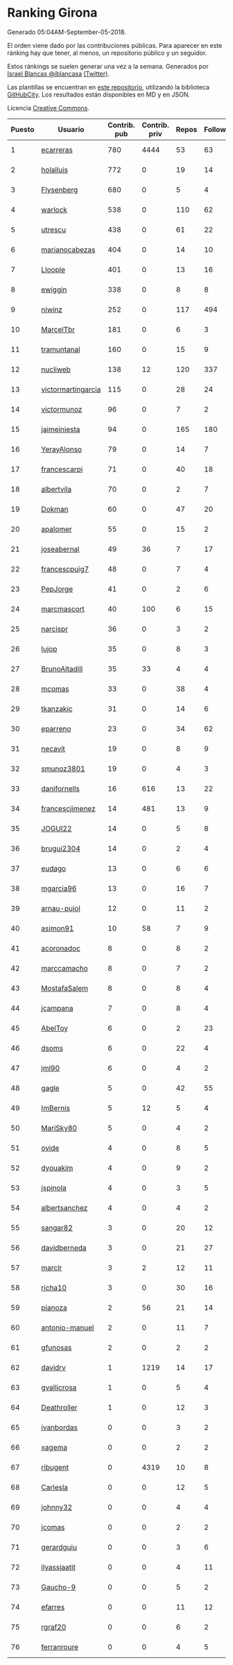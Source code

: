 # Ranking Girona

Generado 05:04AM-September-05-2018.

El orden viene dado por las contribuciones públicas. Para aparecer en este ránking hay que tener, al menos, un repositorio público y un seguidor.

Estos ránkings se suelen generar una vez a la semana. Generados por [Israel Blancas @iblancasa](https://github.com/iblancasa/) [(Twitter)](https://twitter.com/iblancasa).

Las plantillas se encuentran en [este repositorio](https://github.com/iblancasa/GH-Spanish-Ranking), utilizando la biblioteca [GitHubCity](https://github.com/iblancasa/GitHubCity). Los resultados están disponibles en MD y en JSON.

Licencia [Creative Commons](https://creativecommons.org/licenses/by/4.0/).

| Puesto   |  Usuario  | Contrib. pub | Contrib. priv |Repos| Followers | Desde |  Avatar  |
|----------|-----------|--------------|---------------|-----|-----------|-------|----------|
|1|[ecarreras](https://github.com/ecarreras)|780|4444|53|63|2010-06-02|![ecarreras]()|
|2|[holalluis](https://github.com/holalluis)|772|0|19|14|2011-09-27|![holalluis]()|
|3|[Flysenberg](https://github.com/Flysenberg)|680|0|5|4|2017-09-22|![Flysenberg]()|
|4|[warlock](https://github.com/warlock)|538|0|110|62|2010-02-03|![warlock]()|
|5|[utrescu](https://github.com/utrescu)|438|0|61|22|2012-07-20|![utrescu]()|
|6|[marianocabezas](https://github.com/marianocabezas)|404|0|14|10|2016-05-10|![marianocabezas]()|
|7|[Lloople](https://github.com/Lloople)|401|0|13|16|2013-10-11|![Lloople]()|
|8|[ewiggin](https://github.com/ewiggin)|338|0|8|8|2011-03-08|![ewiggin]()|
|9|[niwinz](https://github.com/niwinz)|252|0|117|494|2011-06-11|![niwinz]()|
|10|[MarcelTbr](https://github.com/MarcelTbr)|181|0|6|3|2016-11-18|![MarcelTbr]()|
|11|[tramuntanal](https://github.com/tramuntanal)|160|0|15|9|2010-02-08|![tramuntanal]()|
|12|[nucliweb](https://github.com/nucliweb)|138|12|120|337|2012-01-05|![nucliweb]()|
|13|[victormartingarcia](https://github.com/victormartingarcia)|115|0|28|24|2011-03-09|![victormartingarcia]()|
|14|[victormunoz](https://github.com/victormunoz)|96|0|7|2|2015-05-06|![victormunoz]()|
|15|[jaimeiniesta](https://github.com/jaimeiniesta)|94|0|165|180|2008-03-09|![jaimeiniesta]()|
|16|[YerayAlonso](https://github.com/YerayAlonso)|79|0|14|7|2012-05-29|![YerayAlonso]()|
|17|[francescarpi](https://github.com/francescarpi)|71|0|40|18|2010-05-26|![francescarpi]()|
|18|[albertvila](https://github.com/albertvila)|70|0|2|7|2011-03-24|![albertvila]()|
|19|[Dokman](https://github.com/Dokman)|60|0|47|20|2012-09-06|![Dokman]()|
|20|[apalomer](https://github.com/apalomer)|55|0|15|2|2016-05-09|![apalomer]()|
|21|[joseabernal](https://github.com/joseabernal)|49|36|7|17|2011-11-23|![joseabernal]()|
|22|[francescpuig7](https://github.com/francescpuig7)|48|0|7|4|2016-06-15|![francescpuig7]()|
|23|[PepJorge](https://github.com/PepJorge)|41|0|2|6|2013-03-08|![PepJorge]()|
|24|[marcmascort](https://github.com/marcmascort)|40|100|6|15|2013-02-14|![marcmascort]()|
|25|[narcispr](https://github.com/narcispr)|36|0|3|2|2011-05-19|![narcispr]()|
|26|[lujop](https://github.com/lujop)|35|0|8|3|2011-07-16|![lujop]()|
|27|[BrunoAltadill](https://github.com/BrunoAltadill)|35|33|4|4|2015-12-29|![BrunoAltadill]()|
|28|[mcomas](https://github.com/mcomas)|33|0|38|4|2013-05-15|![mcomas]()|
|29|[tkanzakic](https://github.com/tkanzakic)|31|0|14|6|2011-06-29|![tkanzakic]()|
|30|[eparreno](https://github.com/eparreno)|23|0|34|62|2008-03-13|![eparreno]()|
|31|[necavit](https://github.com/necavit)|19|0|8|9|2013-11-12|![necavit]()|
|32|[smunoz3801](https://github.com/smunoz3801)|19|0|4|3|2014-03-09|![smunoz3801]()|
|33|[danifornells](https://github.com/danifornells)|16|616|13|22|2012-12-03|![danifornells]()|
|34|[francescjimenez](https://github.com/francescjimenez)|14|481|13|9|2012-05-30|![francescjimenez]()|
|35|[JOGUI22](https://github.com/JOGUI22)|14|0|5|8|2013-09-30|![JOGUI22]()|
|36|[brugui2304](https://github.com/brugui2304)|14|0|2|4|2015-09-07|![brugui2304]()|
|37|[eudago](https://github.com/eudago)|13|0|6|6|2011-05-25|![eudago]()|
|38|[mgarcia96](https://github.com/mgarcia96)|13|0|16|7|2014-02-01|![mgarcia96]()|
|39|[arnau-pujol](https://github.com/arnau-pujol)|12|0|11|2|2016-08-28|![arnau-pujol]()|
|40|[asimon91](https://github.com/asimon91)|10|58|7|9|2015-07-06|![asimon91]()|
|41|[acoronadoc](https://github.com/acoronadoc)|8|0|8|2|2011-06-01|![acoronadoc]()|
|42|[marccamacho](https://github.com/marccamacho)|8|0|7|2|2014-04-24|![marccamacho]()|
|43|[MostafaSalem](https://github.com/MostafaSalem)|8|0|8|4|2016-05-03|![MostafaSalem]()|
|44|[jcampana](https://github.com/jcampana)|7|0|8|4|2012-07-16|![jcampana]()|
|45|[AbelToy](https://github.com/AbelToy)|6|0|2|23|2009-10-31|![AbelToy]()|
|46|[dsoms](https://github.com/dsoms)|6|0|22|4|2011-07-13|![dsoms]()|
|47|[jml90](https://github.com/jml90)|6|0|4|2|2016-03-18|![jml90]()|
|48|[gagle](https://github.com/gagle)|5|0|42|55|2012-02-17|![gagle]()|
|49|[ImBernis](https://github.com/ImBernis)|5|12|5|4|2016-05-28|![ImBernis]()|
|50|[MariSky80](https://github.com/MariSky80)|5|0|4|2|2016-10-26|![MariSky80]()|
|51|[ovide](https://github.com/ovide)|4|0|8|5|2013-02-01|![ovide]()|
|52|[dyouakim](https://github.com/dyouakim)|4|0|9|2|2013-09-21|![dyouakim]()|
|53|[jspinola](https://github.com/jspinola)|4|0|3|5|2013-04-25|![jspinola]()|
|54|[albertsanchez](https://github.com/albertsanchez)|4|0|4|2|2014-04-08|![albertsanchez]()|
|55|[sangar82](https://github.com/sangar82)|3|0|20|12|2010-12-15|![sangar82]()|
|56|[davidberneda](https://github.com/davidberneda)|3|0|21|27|2012-04-12|![davidberneda]()|
|57|[marclr](https://github.com/marclr)|3|2|12|11|2013-02-04|![marclr]()|
|58|[richa10](https://github.com/richa10)|3|0|30|16|2014-12-06|![richa10]()|
|59|[pianoza](https://github.com/pianoza)|2|56|21|14|2013-02-28|![pianoza]()|
|60|[antonio-manuel](https://github.com/antonio-manuel)|2|0|11|7|2015-04-09|![antonio-manuel]()|
|61|[gfunosas](https://github.com/gfunosas)|2|0|2|2|2015-11-08|![gfunosas]()|
|62|[davidrv](https://github.com/davidrv)|1|1219|14|17|2009-03-09|![davidrv]()|
|63|[gvallicrosa](https://github.com/gvallicrosa)|1|0|5|4|2012-09-13|![gvallicrosa]()|
|64|[Deathroller](https://github.com/Deathroller)|1|0|12|3|2014-06-18|![Deathroller]()|
|65|[ivanbordas](https://github.com/ivanbordas)|0|0|3|2|2011-01-18|![ivanbordas]()|
|66|[xagema](https://github.com/xagema)|0|0|2|2|2012-05-23|![xagema]()|
|67|[ribugent](https://github.com/ribugent)|0|4319|10|8|2011-11-08|![ribugent]()|
|68|[Carlesla](https://github.com/Carlesla)|0|0|12|5|2012-06-18|![Carlesla]()|
|69|[johnny32](https://github.com/johnny32)|0|0|4|4|2013-03-20|![johnny32]()|
|70|[jcomas](https://github.com/jcomas)|0|0|2|2|2013-12-30|![jcomas]()|
|71|[gerardguiu](https://github.com/gerardguiu)|0|0|3|6|2013-10-14|![gerardguiu]()|
|72|[ilyassjaatit](https://github.com/ilyassjaatit)|0|0|4|11|2013-12-06|![ilyassjaatit]()|
|73|[Gaucho-9](https://github.com/Gaucho-9)|0|0|5|2|2014-01-27|![Gaucho-9]()|
|74|[efarres](https://github.com/efarres)|0|0|11|12|2014-03-04|![efarres]()|
|75|[rgraf20](https://github.com/rgraf20)|0|0|6|2|2015-02-17|![rgraf20]()|
|76|[ferranroure](https://github.com/ferranroure)|0|0|4|5|2015-09-28|![ferranroure]()|
